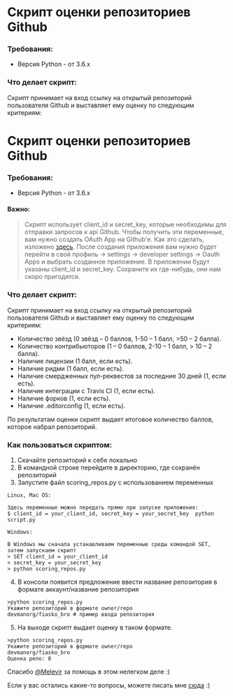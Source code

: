 <h1>Cкрипт оценки репозиториев Github</h1>

<h3>Требования:</h3>

* Версия Python - от 3.6.x


<h3>Что делает cкрипт:</h3>

Скрипт принимает на вход ссылку на открытый репозиторий пользователя Github и выставляет ему оценку по следующим критериям:
<h1>Cкрипт оценки репозиториев Github</h1>

<h3>Требования:</h3>

* Версия Python - от 3.6.x

<h4>Важно:</h4>

>Cкрипт использует client_id и secret_key, которые необходимы для отправки запросов к api Github. Чтобы получить эти переменные, вам нужно создать OAuth App на Github'e. Как это сделать, изложено [здесь](https://developer.github.com/apps/building-oauth-apps/creating-an-oauth-app/). После создания приложения вам нужно будет перейти в свой профиль -> settings -> developer settings -> Oauth Apps и выбрать созданное приложение. В приложении будут указаны client_id и secret_key. Сохраните их где-нибудь, они нам скоро пригодятся.


<h3>Что делает cкрипт:</h3>

Скрипт принимает на вход ссылку на открытый репозиторий пользователя Github и выставляет ему оценку по следующим критериям:

* Количество звёзд (0 звёзд – 0 баллов, 1-50 – 1 балл, >50 – 2 балла).
* Количество контрибьюторов (1 – 0 баллов, 2-10 – 1 балл, > 10 – 2 балла).
* Наличие лицензии (1 балл, если есть).
* Наличие ридми (1 балл, если есть).
* Наличие смердженных пул-реквестов за последние 30 дней (1, если есть).
* Наличие интеграции с Travis CI (1, если есть).
* Наличие форков (1, если есть).
* Наличие .editorconfig (1, если есть).

По результатам оценки скрипт выдает итоговое количество баллов, которое набрал репозиторий.



<h3>Как пользоваться скриптом: </h3>

1. Скачайте репозиторий к себе локально
2. В командной строке перейдите в директорию, где сохранён репозиторий
3. Запустите файл scoring_repos.py с использованием переменных

```
Linux, Mac OS:

Здесь переменные можно передать прямо при запуске приложения:
$ client_id = your_client_id, secret_key = your_secret_key  python script.py

Windows:

В Windows мы сначала устанавливаем переменные среды командой SET, затем запускаем скрипт
> SET client_id = your_client_id
> secret_key = your_secret_key 
> python scoring_repos.py 
```

4. В консоли появится предложение ввести название репозитория в формате аккаунт/название репозитория

```
>python scoring_repos.py
Укажите репозиторий в формате owner/repo
devmanorg/fiasko_bro # пример ввода репозитория
```
5. На выходе cкрипт выдает оценку в таком формате.
```
>python scoring_repos.py
Укажите репозиторий в формате owner/repo
devmanorg/fiasko_bro
Оценка репо: 8
```
Спасибо [@Melevir](https://github.com/Melevir) за помощь в этом нелегком деле :)

Если у вас остались какие-то вопросы, можете писать мне [сюда](https://t.me/TanyaKulagina) :)